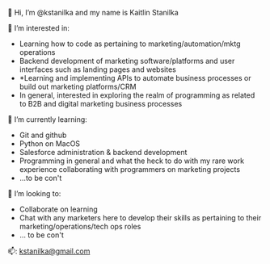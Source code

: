 👋 Hi, I’m @kstanilka and my name is Kaitlin Stanilka
 
👀 I’m interested in:
- Learning how to code as pertaining to marketing/automation/mktg operations
- Backend development of marketing software/platforms and user interfaces such as landing pages and websites
- *Learning and implementing APIs to automate business processes or build out marketing platforms/CRM
- In general, interested in exploring the realm of programming as related to B2B and digital marketing business processes

🌱 I’m currently learning:
- Git and github
- Python on MacOS
- Salesforce administration & backend development
- Programming in general and what the heck to do with my rare work experience collaborating with programmers on marketing projects
- ...to be con't

💞️ I’m looking to:
- Collaborate on learning
- Chat with any marketers here to develop their skills as pertaining to their marketing/operations/tech ops roles
- ... to be con't

📫: kstanilka@gmail.com

<!---
kstanilka/kstanilka is a ✨ special ✨ repository because its `README.md` (this file) appears on your GitHub profile.
You can click the Preview link to take a look at your changes.
--->
